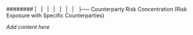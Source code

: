 ######## |   |   |   |   |   |   |   ├── Counterparty Risk Concentration (Risk Exposure with Specific Counterparties)

*Add content here*